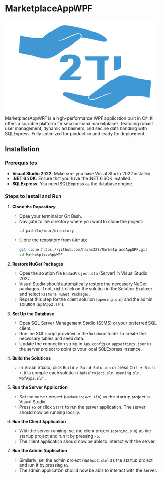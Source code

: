 # MarketplaceAppWPF
![Logo](/להדס-03.png)
MarketplaceAppWPF is a high-performance WPF application built in C#. It offers a scalable platform for second-hand marketplaces, featuring robust user management, dynamic ad banners, and secure data handling with SQLExpress. Fully optimized for production and ready for deployment.

## Installation

### Prerequisites
- **Visual Studio 2022**: Make sure you have Visual Studio 2022 installed.
- **.NET 6 SDK**: Ensure that you have the .NET 6 SDK installed.
- **SQLExpress**: You need SQLExpress as the database engine.

### Steps to Install and Run

1. **Clone the Repository**
   - Open your terminal or Git Bash.
   - Navigate to the directory where you want to clone the project:
     ```bash
     cd path/to/your/directory
     ```
   - Clone the repository from GitHub:
     ```bash
     git clone https://github.com/hadas328/MarketplaceAppWPF.git
     cd MarketplaceAppWPF
     ```

2. **Restore NuGet Packages**
   - Open the solution file `HadasProject.sln` (Server) in Visual Studio 2022.
   - Visual Studio should automatically restore the necessary NuGet packages. If not, right-click on the solution in the Solution Explorer and select `Restore NuGet Packages`.
   - Repeat this step for the client solution (`opening.sln`) and the admin solution (`WpfApp2.sln`).

3. **Set Up the Database**
   - Open SQL Server Management Studio (SSMS) or your preferred SQL client.
   - Run the SQL script provided in the `Database` folder to create the necessary tables and seed data.
   - Update the connection string in `App.config` or `appsettings.json` in the server project to point to your local SQLExpress instance.

4. **Build the Solutions**
   - In Visual Studio, click `Build > Build Solution` or press `Ctrl + Shift + B` to compile each solution (`HadasProject.sln`, `opening.sln`, `WpfApp2.sln`).

5. **Run the Server Application**
   - Set the server project (`HadasProject.sln`) as the startup project in Visual Studio.
   - Press `F5` or click `Start` to run the server application. The server should now be running locally.

6. **Run the Client Application**
   - With the server running, set the client project (`opening.sln`) as the startup project and run it by pressing `F5`.
   - The client application should now be able to interact with the server.

7. **Run the Admin Application**
   - Similarly, set the admin project (`WpfApp2.sln`) as the startup project and run it by pressing `F5`.
   - The admin application should now be able to interact with the server.


